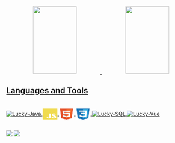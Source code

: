 <div align="center">
  <a href="https://github.com/yLuucky">
  <img height="180em"  img width="48%" src="https://github-readme-stats.vercel.app/api?username=yLuucky&show_icons=true&theme=midnight-purple&include_all_commits=true&count_private=true"/>
  <img height="180em" img width="48%"  src="https://github-readme-stats.vercel.app/api/top-langs/?username=yLuucky&layout=compact&langs_count=7&theme=midnight-purple"/>
</div>
 
 ## Languages and Tools
<div style="display: inline_block"><br>
  <img align="center" alt="Lucky-Java" height="30" width="40" src="https://cdn.jsdelivr.net/gh/devicons/devicon/icons/java/java-original.svg">
  <img align="center" alt="Lucky-Js" height="30" width="40" src="https://raw.githubusercontent.com/devicons/devicon/master/icons/javascript/javascript-plain.svg">
  <img align="center" alt="Lucky-HTML" height="30" width="40" src="https://raw.githubusercontent.com/devicons/devicon/master/icons/html5/html5-original.svg">
  <img align="center" alt="Lucky-CSS" height="30" width="40" src="https://raw.githubusercontent.com/devicons/devicon/master/icons/css3/css3-original.svg">
  <img align="center" alt="Lucky-SQL" height="30" width="40" src="https://cdn.jsdelivr.net/gh/devicons/devicon/icons/mysql/mysql-original-wordmark.svg">
  <img align="center" alt="Lucky-Vue" height="30" width="40" src="https://cdn.jsdelivr.net/gh/devicons/devicon/icons/vuejs/vuejs-original-wordmark.svg">
</div>
 
##

<div> 
  <a href="https://www.instagram.com/_lucascardoso._/" target="_blank"><img src="https://img.shields.io/badge/-Instagram-%23E4405F?style=for-the-badge&logo=instagram&logoColor=white" target="_blank"></a>
  <a href="https://www.linkedin.com/in/lucas-silveira-cardoso-91857b16b/" target="_blank"><img src="https://img.shields.io/badge/-LinkedIn-%230077B5?style=for-the-badge&logo=linkedin&logoColor=white" target="_blank"></a> 
</div>
